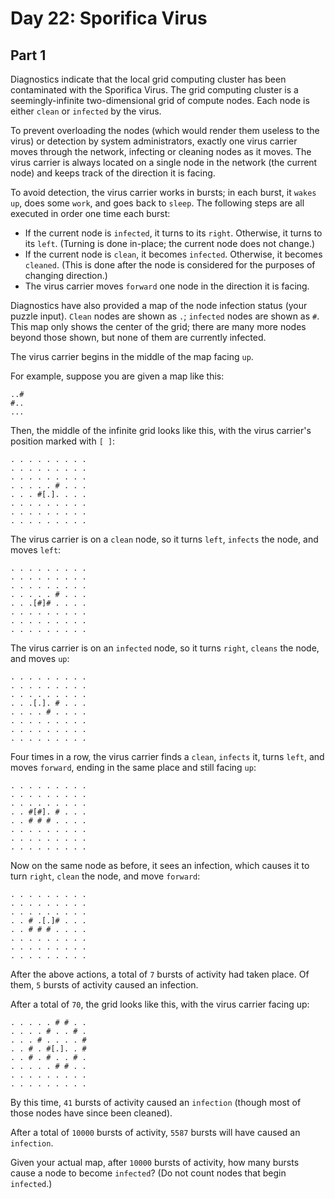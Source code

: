 # Day 22: Sporifica Virus

## Part 1

Diagnostics indicate that the local grid computing cluster has been contaminated with the Sporifica Virus. The grid computing cluster is a seemingly-infinite two-dimensional grid of compute nodes. Each node is either `clean` or `infected` by the virus.

To prevent overloading the nodes (which would render them useless to the virus) or detection by system administrators, exactly one virus carrier moves through the network, infecting or cleaning nodes as it moves. The virus carrier is always located on a single node in the network (the current node) and keeps track of the direction it is facing.

To avoid detection, the virus carrier works in bursts; in each burst, it `wakes up`, does some `work`, and goes back to `sleep`. The following steps are all executed in order one time each burst:

* If the current node is `infected`, it turns to its `right`. Otherwise, it turns to its `left`. (Turning is done in-place; the current node does not change.)
* If the current node is `clean`, it becomes `infected`. Otherwise, it becomes `cleaned`. (This is done after the node is considered for the purposes of changing direction.)
* The virus carrier moves `forward` one node in the direction it is facing.

Diagnostics have also provided a map of the node infection status (your puzzle input). `Clean` nodes are shown as `.`; `infected` nodes are shown as `#`. This map only shows the center of the grid; there are many more nodes beyond those shown, but none of them are currently infected.

The virus carrier begins in the middle of the map facing `up`.

For example, suppose you are given a map like this:

```
..#
#..
...
```

Then, the middle of the infinite grid looks like this, with the virus carrier's position marked with `[ ]`:

```
. . . . . . . . .
. . . . . . . . .
. . . . . . . . .
. . . . . # . . .
. . . #[.]. . . .
. . . . . . . . .
. . . . . . . . .
. . . . . . . . .
```

The virus carrier is on a `clean` node, so it turns `left`, `infects` the node, and moves `left`:

```
. . . . . . . . .
. . . . . . . . .
. . . . . . . . .
. . . . . # . . .
. . .[#]# . . . .
. . . . . . . . .
. . . . . . . . .
. . . . . . . . .
```

The virus carrier is on an `infected` node, so it turns `right`, `cleans` the node, and moves `up`:

```
. . . . . . . . .
. . . . . . . . .
. . . . . . . . .
. . .[.]. # . . .
. . . . # . . . .
. . . . . . . . .
. . . . . . . . .
. . . . . . . . .
```

Four times in a row, the virus carrier finds a `clean`, `infects` it, turns `left`, and moves `forward`, ending in the same place and still facing `up`:

```
. . . . . . . . .
. . . . . . . . .
. . . . . . . . .
. . #[#]. # . . .
. . # # # . . . .
. . . . . . . . .
. . . . . . . . .
. . . . . . . . .
```

Now on the same node as before, it sees an infection, which causes it to turn `right`, `clean` the node, and move `forward`:

```
. . . . . . . . .
. . . . . . . . .
. . . . . . . . .
. . # .[.]# . . .
. . # # # . . . .
. . . . . . . . .
. . . . . . . . .
. . . . . . . . .
```

After the above actions, a total of `7` bursts of activity had taken place. Of them, `5` bursts of activity caused an infection.

After a total of `70`, the grid looks like this, with the virus carrier facing up:

```
. . . . . # # . .
. . . . # . . # .
. . . # . . . . #
. . # . #[.]. . #
. . # . # . . # .
. . . . . # # . .
. . . . . . . . .
. . . . . . . . .
```

By this time, `41` bursts of activity caused an `infection` (though most of those nodes have since been cleaned).

After a total of `10000` bursts of activity, `5587` bursts will have caused an `infection`.

Given your actual map, after `10000` bursts of activity, how many bursts cause a node to become `infected`? (Do not count nodes that begin `infected`.)
